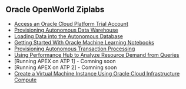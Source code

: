 ## Oracle OpenWorld Ziplabs ##

* [Access an Oracle Cloud Platform Trial Account](ziplabs/2019/new-account)
* [Provisioning Autonomous Data Warehouse](ziplabs/2019/adw-provisioning)
* [Loading Data into the Autonomous Database](ziplabs/2019/adw-loading)
* [Getting Started With Oracle Machine Learning Notebooks](adw-machine-learning)
* [Provisioning Autonomous Transaction Processing](ziplabs/2019/atp-provisioning)
* [Using Performance Hub to Analyze Resource Demand from Queries](ziplabs/2019/atp-performance-hub)
* [Running APEX on ATP 1] - Comning soon
* [Running APEX on ATP 2] - Comning soon
* [Create a Virtual Machine Instance Using Oracle Cloud Infrastructure Compute](ziplabs/2019/oci-vm)








